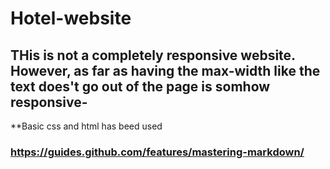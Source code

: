 # Hotel-website
## THis is not a completely responsive website. However, as far as having the max-width like the text does't go out of the page is somhow responsive-
**Basic css and html has beed used
### https://guides.github.com/features/mastering-markdown/
